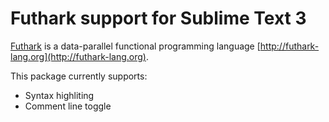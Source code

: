 # Futhark support for Sublime Text 3

[Futhark](https://github.com/HIPERFIT/futhark) is a data-parallel functional
programming language [http://futhark-lang.org](http://futhark-lang.org).

This package currently supports:

* Syntax highliting
* Comment line toggle

